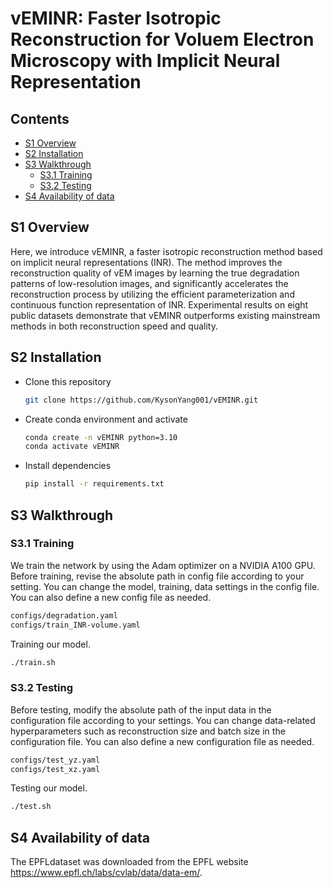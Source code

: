 # vEMINR: Faster Isotropic Reconstruction for Voluem Electron Microscopy with Implicit Neural Representation

## Contents
- [S1 Overview](#s1-overview)
- [S2 Installation](#s2-installation)
- [S3 Walkthrough](#s3-walkthrough)
  - [S3.1 Training](#s31-training)
  - [S3.2 Testing](#s32-testing)
- [S4 Availability of data](#s4-availability-of-data)

## S1 Overview
Here, we introduce vEMINR, a faster isotropic reconstruction method based on implicit neural representations (INR). 
The method improves the reconstruction quality of vEM images by learning the true degradation patterns of low-resolution images, 
and significantly accelerates the reconstruction process by utilizing the efficient parameterization and continuous function representation of INR. 
Experimental results on eight public datasets demonstrate that vEMINR outperforms existing mainstream methods in both reconstruction speed and quality.

## S2 Installation
- Clone this repository
  ```bash
  git clone https://github.com/KysonYang001/vEMINR.git
  ```
- Create conda environment and activate
  ```bash
  conda create -n vEMINR python=3.10
  conda activate vEMINR
  ```
- Install dependencies
  ```bash
  pip install -r requirements.txt
  ```

## S3 Walkthrough

### S3.1 Training
We train the network by using the Adam optimizer on a NVIDIA A100 GPU. <br>
Before training, revise the absolute path in config file according to your setting.
You can change the model, training, data settings in the config file. You can also define a new config file as needed.
  
  ```bash
  configs/degradation.yaml
  configs/train_INR-volume.yaml
  ```

Training our model.
  ```bash
 ./train.sh
  ```

### S3.2 Testing
Before testing, modify the absolute path of the input data in the configuration file according to your settings.
You can change data-related hyperparameters such as reconstruction size and batch size in the configuration file. You can also define a new configuration file as needed.
  
  ```bash
  configs/test_yz.yaml
  configs/test_xz.yaml
  ```
Testing our model.
  ```bash
 ./test.sh
  ```

## S4 Availability of data
The EPFLdataset was downloaded from the EPFL website https://www.epfl.ch/labs/cvlab/data/data-em/.
<br>



